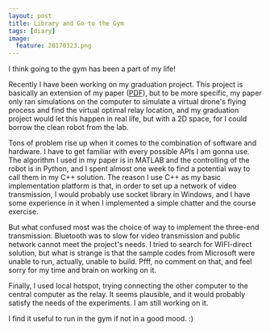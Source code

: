```yaml
---
layout: post
title: Library and Go to the Gym
tags: [diary]
image:
  feature: 20170323.png
---
```


I think going to the gym has been a part of my life!

Recently I have been working on my graduation project. This project is basically an extension of my paper ([PDF](http://allenshieh.github.io/publications/icpads2016drone.pdf)), but to be more specific, my paper only ran simulations on the computer to simulate a virtual drone's flying process and find the virtual optimal relay location, and my graduation project would let this happen in real life, but with a 2D space, for I could borrow the clean robot from the lab.

Tons of problem rise up when it comes to the combination of software and hardware. I have to get familiar with every possible APIs I am gonna use. The algorithm I used in my paper is in MATLAB and the controlling of the robot is in Python, and I spent almost one week to find a potential way to call them in my C++ solution. The reason I use C++ as my basic implementation platform is that, in order to set up a network of video transmission, I would probably use socket library in Windows, and I have some experience in it when I implemented a simple chatter and the course exercise.

But what confused most was the choice of way to implement the three-end transmission. Bluetooth was to slow for video transmission and public network cannot meet the project's needs. I tried to search for WIFI-direct solution, but what is strange is that the sample codes from Microsoft were unable to run, actually, unable to build. Pfff, no comment on that, and feel sorry for my time and brain on working on it.

Finally, I used local hotspot, trying connecting the other computer to the central computer as the relay. It seems plausible, and it would probably satisfy the needs of the experiments. I am still working on it.

I find it useful to run in the gym if not in a good mood. :)

